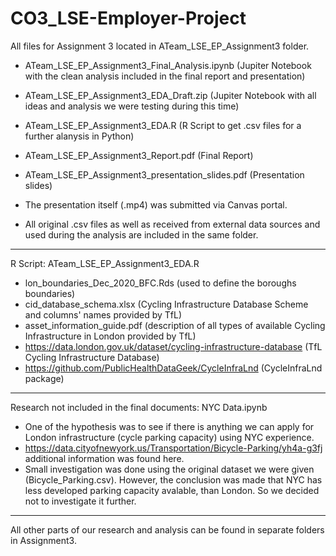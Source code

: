 # CO3_LSE-Employer-Project

All files for Assignment 3 located in ATeam_LSE_EP_Assignment3 folder.

- ATeam_LSE_EP_Assignment3_Final_Analysis.ipynb (Jupiter Notebook with the clean analysis included in the final report and presentation)

- ATeam_LSE_EP_Assignment3_EDA_Draft.zip (Jupiter Notebook with all ideas and analysis we were testing during this time)

- ATeam_LSE_EP_Assignment3_EDA.R (R Script to get .csv files for a further alanysis in Python)

- ATeam_LSE_EP_Assignment3_Report.pdf (Final Report)

- ATeam_LSE_EP_Assignment3_presentation_slides.pdf (Presentation slides)

- The presentation itself (.mp4) was submitted via Canvas portal.

- All original .csv files as well as received from external data sources and used during the analysis are included in the same folder.
___________________________________________________________________
 
R Script: ATeam_LSE_EP_Assignment3_EDA.R

- lon_boundaries_Dec_2020_BFC.Rds (used to define the boroughs boundaries)
- cid_database_schema.xlsx (Cycling Infrastructure Database Scheme and columns' names provided by TfL)
- asset_information_guide.pdf (description of all types of available Cycling Infrastructure in London provided by TfL)
- https://data.london.gov.uk/dataset/cycling-infrastructure-database  (TfL Cycling Infrastructure Database)
- https://github.com/PublicHealthDataGeek/CycleInfraLnd  (CycleInfraLnd package)

___________________________________________________________________

Research not included in the final documents: NYC Data.ipynb

- One of the hypothesis was to see if there is anything we can apply for London infrastructure (cycle parking capacity) using NYC experience.
- https://data.cityofnewyork.us/Transportation/Bicycle-Parking/yh4a-g3fj additional information was found here.
- Small investigation was done using the original dataset we were given (Bicycle_Parking.csv). However, the conclusion was made that NYC has less developed parking capacity avalable, than London. So we decided not to investigate it further.

___________________________________________________________________

All other parts of our research and analysis can be found in separate folders in Assignment3.
